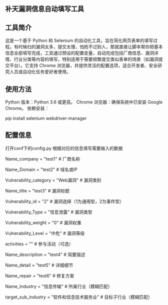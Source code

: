 ## 补天漏洞信息自动填写工具 

## 工具简介
这是一个基于 Python 和 Selenium 的自动化工具，旨在简化网页表单的填写过程。有时候扫的漏洞太多，提交太慢，怕抢不过别人，那就直接让脚本帮你把基本信息全部填写完成，工具通过预设的配置变量，自动完成包括厂商信息、漏洞详情、行业分类等内容的填写，特别适用于需要频繁提交类似表单的场景（如漏洞提交平台）。它支持 Chrome 浏览器，并提供灵活的配置选项，适合开发者、安全研究人员或自动化任务爱好者使用。

## 使用方法
Python 版本：Python 3.6 或更高。
Chrome 浏览器：确保系统中已安装 Google Chrome。
依赖安装：

pip install selenium webdriver-manager

## 配置信息

打开conf下的config.py 根据对应的信息填写需要输入的数据

Name_company = "test1"  # 厂商名称

Name_Domain = "test2"   # 域名或IP

Vulnerability_category = "Web漏洞"  # 漏洞类别

Name_title = "test3"    # 漏洞标题

Vulnerability_id = "2"  # 漏洞选择（1为通用型，2为事件型）

Vulnerability_Type = "信息泄露"  # 漏洞类型

Vulnerability_weight = "0"  # 漏洞权重

Vulnerability_Level = "中危"  # 漏洞等级

activities = ""         # 参与活动（可选）

Name_description = "test4"  # 简要描述

Name_detail = "test5"   # 详细细节

Name_repair = "test6"   # 修复方案

Name_Industry = "信息传输"  # 所属行业（模糊匹配）

target_sub_industry = "软件和信息技术服务业"  # 目标子行业（模糊匹配）

